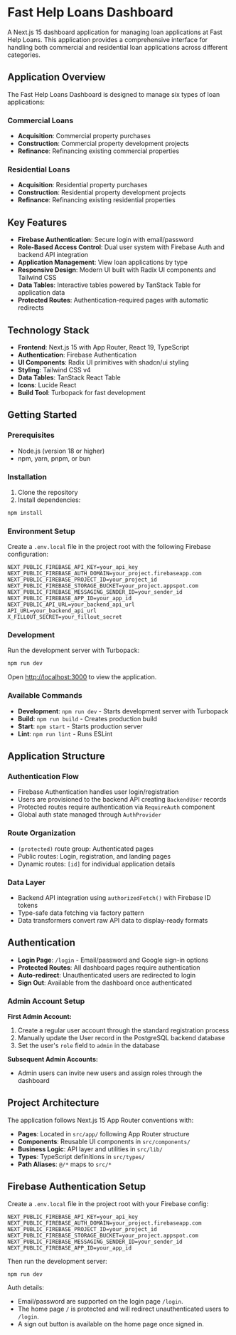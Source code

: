 # Fast Help Loans Dashboard

A Next.js 15 dashboard application for managing loan applications at Fast Help Loans. This application provides a comprehensive interface for handling both commercial and residential loan applications across different categories.

## Application Overview

The Fast Help Loans Dashboard is designed to manage six types of loan applications:

### Commercial Loans

- **Acquisition**: Commercial property purchases
- **Construction**: Commercial property development projects
- **Refinance**: Refinancing existing commercial properties

### Residential Loans

- **Acquisition**: Residential property purchases
- **Construction**: Residential property development projects
- **Refinance**: Refinancing existing residential properties

## Key Features

- **Firebase Authentication**: Secure login with email/password
- **Role-Based Access Control**: Dual user system with Firebase Auth and backend API integration
- **Application Management**: View loan applications by type
- **Responsive Design**: Modern UI built with Radix UI components and Tailwind CSS
- **Data Tables**: Interactive tables powered by TanStack Table for application data
- **Protected Routes**: Authentication-required pages with automatic redirects

## Technology Stack

- **Frontend**: Next.js 15 with App Router, React 19, TypeScript
- **Authentication**: Firebase Authentication
- **UI Components**: Radix UI primitives with shadcn/ui styling
- **Styling**: Tailwind CSS v4
- **Data Tables**: TanStack React Table
- **Icons**: Lucide React
- **Build Tool**: Turbopack for fast development

## Getting Started

### Prerequisites

- Node.js (version 18 or higher)
- npm, yarn, pnpm, or bun

### Installation

1. Clone the repository
2. Install dependencies:

```bash
npm install
```

### Environment Setup

Create a `.env.local` file in the project root with the following Firebase configuration:

```env
NEXT_PUBLIC_FIREBASE_API_KEY=your_api_key
NEXT_PUBLIC_FIREBASE_AUTH_DOMAIN=your_project.firebaseapp.com
NEXT_PUBLIC_FIREBASE_PROJECT_ID=your_project_id
NEXT_PUBLIC_FIREBASE_STORAGE_BUCKET=your_project.appspot.com
NEXT_PUBLIC_FIREBASE_MESSAGING_SENDER_ID=your_sender_id
NEXT_PUBLIC_FIREBASE_APP_ID=your_app_id
NEXT_PUBLIC_API_URL=your_backend_api_url
API_URL=your_backend_api_url
X_FILLOUT_SECRET=your_fillout_secret
```

### Development

Run the development server with Turbopack:

```bash
npm run dev
```

Open [http://localhost:3000](http://localhost:3000) to view the application.

### Available Commands

- **Development**: `npm run dev` - Starts development server with Turbopack
- **Build**: `npm run build` - Creates production build
- **Start**: `npm start` - Starts production server
- **Lint**: `npm run lint` - Runs ESLint

## Application Structure

### Authentication Flow

- Firebase Authentication handles user login/registration
- Users are provisioned to the backend API creating `BackendUser` records
- Protected routes require authentication via `RequireAuth` component
- Global auth state managed through `AuthProvider`

### Route Organization

- `(protected)` route group: Authenticated pages
- Public routes: Login, registration, and landing pages
- Dynamic routes: `[id]` for individual application details

### Data Layer

- Backend API integration using `authorizedFetch()` with Firebase ID tokens
- Type-safe data fetching via factory pattern
- Data transformers convert raw API data to display-ready formats

## Authentication

- **Login Page**: `/login` - Email/password and Google sign-in options
- **Protected Routes**: All dashboard pages require authentication
- **Auto-redirect**: Unauthenticated users are redirected to login
- **Sign Out**: Available from the dashboard once authenticated

### Admin Account Setup

**First Admin Account:**

1. Create a regular user account through the standard registration process
2. Manually update the User record in the PostgreSQL backend database
3. Set the user's `role` field to `admin` in the database

**Subsequent Admin Accounts:**

- Admin users can invite new users and assign roles through the dashboard

## Project Architecture

The application follows Next.js 15 App Router conventions with:

- **Pages**: Located in `src/app/` following App Router structure
- **Components**: Reusable UI components in `src/components/`
- **Business Logic**: API layer and utilities in `src/lib/`
- **Types**: TypeScript definitions in `src/types/`
- **Path Aliases**: `@/*` maps to `src/*`

## Firebase Authentication Setup

Create a `.env.local` file in the project root with your Firebase config:

```
NEXT_PUBLIC_FIREBASE_API_KEY=your_api_key
NEXT_PUBLIC_FIREBASE_AUTH_DOMAIN=your_project.firebaseapp.com
NEXT_PUBLIC_FIREBASE_PROJECT_ID=your_project_id
NEXT_PUBLIC_FIREBASE_STORAGE_BUCKET=your_project.appspot.com
NEXT_PUBLIC_FIREBASE_MESSAGING_SENDER_ID=your_sender_id
NEXT_PUBLIC_FIREBASE_APP_ID=your_app_id
```

Then run the development server:

```
npm run dev
```

Auth details:

- Email/password are supported on the login page `/login`.
- The home page `/` is protected and will redirect unauthenticated users to `/login`.
- A sign out button is available on the home page once signed in.
